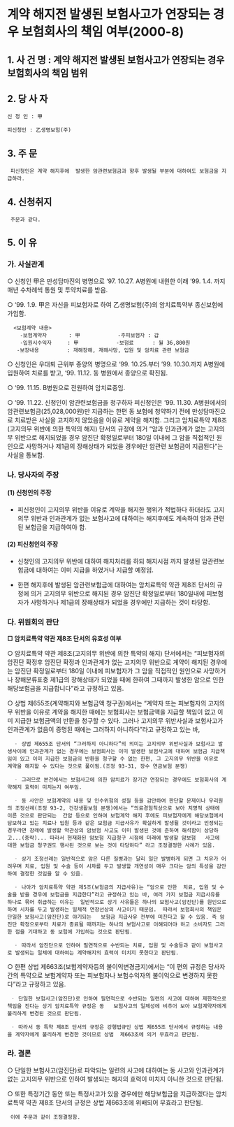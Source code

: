 # 계약 해지전 발생된 보험사고가 연장되는 경우 보험회사의 책임 여부(2000-8)


## 1. 사 건 명 : 계약 해지전 발생된 보험사고가 연장되는 경우 보험회사의 책임 범위

## 2. 당 사 자

    신 청 인 : 甲

    피신청인 : 乙생명보험(주)

## 3. 주    문

     피신청인은 계약 해지후에  발생한 암관련보험금과 향후 발생될 부분에 대하여도 보험금을 지급하라.


## 4. 신청취지

     주문과 같다.


## 5. 이   유

### 가. 사실관계

   ○ 신청인 甲은 만성담마진의 병명으로 ‘97. 10.27. A병원에 내원한 이래 ’99. 1.4. 까지 매년 수차례씩 통원 및 투약치료를 받음.

   ○ ‘99. 1.9. 甲은 자신을 피보험자로 하여 乙생명보험(주)의 암치료특약부 종신보험에 가입함.
 
      <보험계약 내용>
        -보험계약자       : 甲            -주피보험자 : 갑
        -입원시수익자     : 甲            -보험료      : 월 36,800원
       -보장내용         : 재해장해, 재해사망, 입원 및 암치료 관련 보험금

   ○ 신청인은 우대퇴 근위부 종양의 병명으로 ‘99. 10.25.부터 ’99. 10.30.까지 A병원에 입원하여 치료를 받고, ‘99. 11.12. 동 병원에서 종양으로 확진됨.

   ○ ‘99. 11.15. B병원으로 전원하여 암치료중임.

   ○ ‘99. 11.22. 신청인이 암관련보험금을 청구하자 피신청인은 ’99. 11.30. A병원에서의 암관련보험금(25,028,000원)만 지급하는 한편 동 보험에 청약하기 전에 만성담마진으로 치료받은 사실을 고지하지  않았음을 이유로 계약을 해지함. 그리고 암치료특약 제8조(고지의무 위반에 의한 특약의 해지) 단서의 규정에 의거 “암과 인과관계가  없는 고지의무 위반으로 해지되었을 경우 암진단 확정일로부터 180일 이내에 그 암을 직접적인 원인으로 사망하거나 제1급의 장해상태가 되었을 경우에만 암관련 보험금이 지급된다”는 사실을 통보함.


### 나. 당사자의 주장

####  (1) 신청인의 주장

   - 피신청인이 고지의무 위반을 이유로 계약을 해지한 행위가 적법하다 하더라도 고지의무 위반과 인과관계가 없는 보험사고에 대하여는 해지후에도 계속하여 암과 관련된 보험금을 지급하여야 함.

####  (2) 피신청인의 주장

   - 신청인의 고지의무 위반에 대하여 해지처리를 하되 해지시점 까지  발생된 암관련보험금에 대하여는 이미 지급을 하였거나 지급할 예정임.

   - 한편 해지후에 발생된 암관련보험금에 대하여는 암치료특약 약관   제8조 단서의 규정에 의거 고지의무 위반으로 해지된 경우 암진단 확정일로부터 180일내에 피보험자가 사망하거나 제1급의 장해상태가 되었을 경우에만 지급하는 것이 타당함. 


### 다. 위원회의 판단

 **□ 암치료특약 약관 제8조 단서의 유효성 여부**

   ○ 암치료특약 약관 제8조(고지의무 위반에 의한 특약의 해지) 단서에서는 “피보험자의 암진단 확정후 암진단 확정과 인과관계가 없는 고지의무 위반으로 계약이 해지된 경우에는 암진단 확정일로부터 180일 이내에 피보험자가 그 암을 직접적인 원인으로 사망하거나 장해분류표중 제1급의 장해상태가 되었을 때에 한하여 그때까지 발생한 암으로  인한 해당보험금을 지급합니다”라고 규정하고 있음.

   ○ 상법 제655조(계약해지와 보험금액 청구권)에서는 “계약자 또는 피보험자의 고지의무 위반을 이유로 계약을 해지한 때에는 보험회사는 보험금액을 지급할 책임이 없고 이미 지급한 보험금액의 반환을 청구할 수 있다. 그러나 고지의무 위반사실과 보험사고가 인과관계가 없음이 증명된 때에는 그러하지 아니하다”라고 규정하고 있는 바,

      ㆍ 상법 제655조 단서의 “그러하지 아니하다”의 의미는 고지의무 위반사실과 보험사고 발생사이에 인과관계가 없는 경우에는 보험회사는 이미 발생한 보험사고에 대하여 보험금 지급책임이 있고 이미 지급한 보험금의 반환을 청구할 수 없는 한편, 그 고지의무 위반을 이유로   계약을 해지할 수 있다는 것으로 풀이됨.(조정 93-31, 장수 연금보험 분쟁)

      ㆍ 그러므로 본건에서는 보험사고에 의한 암치료가 장기간 연장되는 경우에도 보험회사의 계약해지 효력이 미치는지 여부임.

      ㆍ 동 사안은 보험계약의 내용 및 인수위험의 성질 등을 감안하여 판단할 문제이나 우리원의 조정선례(조정 93-2, 건강생활보험 분쟁)에서는 “의료경험칙상으로 보아 치명적 상태에 이른 것으로 판단되는  간암 등으로 인하여 보험계약 해지 후에도 피보험자에게 해당보험에서 담보하고 있는 치료나 입원 등과 같은 보험금 지급사유가 확실하게 발생될 것이라고 인정되는 경우라면 장래에 발생할 약관상의 암보험 사고도 이미 발생된 것에 준하여 해석함이 상당하고...(중략)... 따라서 현재화된 암보험 지급청구 시점에 미래에 발생할 암보험   사고에 대한 보험금 청구권도 행사된 것으로 보는 것이 타당하다” 라고 조정결정한 사례가 있음.

      ㆍ 상기 조정선례는 일반적으로 암은 다른 질병과는 달리 일단 발병하게 되면 그 치유가 어려우며 치료, 입원 및 수술 등이 시차를 두고 발생할 개연성이 매우 크다는 암의 특성을 감안하여 결정한 것임을 알 수 있음.

      ㆍ 나아가 암치료특약 약관 제5조(보험금의 지급사유)는 “암으로 인한  치료, 입원 및 수술을 받을 경우에 보험금을 지급한다”라고 규정하고 있는 바, 여러 가지 보험금 지급사유를 하나로 묶어 취급하는 이유는  일반적으로 상기 사유들은 하나의 보험사고(암진단)를 원인으로   하여 시차를 두고 발생하는 일체적 연장선상의 사고이기 때문임.  따라서 보험회사의 책임은 단일한 보험사고(암진단)로 야기되는   보험금 지급사유 전부에 미친다고 할 수 있음. 즉 암진단 확정으로부터 치료가 종료될 때까지는 하나의 보험사고로 이해되어야 하고 소비자도 그러한 점을 기대하고 동 보험에 가입하는 것으로 판단됨.

      ㆍ 따라서 암진단으로 인하여 필연적으로 수반되는 치료, 입원 및 수술등과 같이 보험사고로 발생되는 일체에 대하여는 계약해지의 효력이 미치지 못한다고 판단됨.    

   ○ 한편 상법 제663조(보험계약자등의 불이익변경금지)에서는 “이 편의   규정은 당사자간의 특약으로 보험계약자 또는 피보험자나 보험수익자의 불이익으로 변경하지 못한다”라고 규정하고 있음.

     ㆍ 단일한 보험사고(암진단)로 인하여 필연적으로 수반되는 일련의 사고에 대하여 제한적으로 책임을 진다는 상기 암치료특약 규정은 동   보험사고의 일체성에 비추어 보아 보험계약자에게 불리하게 변경된 것으로 판단됨.

     ㆍ 따라서 동 특약 제8조 단서의 규정은 강행법규인 상법 제655조 단서에서 규정하는 내용을 계약자에게 불리하게 변경한 것이므로 상법  제663조에 의거 무효라고 판단됨.


### 라. 결론

   ○ 단일한 보험사고(암진단)로 파악되는 일련의 사고에 대하여는 동 사고와 인과관계가 없는 고지의무 위반으로 인하여 발생되는 해지의 효력이 미치지 아니한 것으로 판단됨.

   ○ 또한 특정기간 동안 또는 특정사고가 있을 경우에만 해당보험금을 지급하겠다는 암치료특약  약관 제8조 단서의 규정은 상법 제663조에 위배되어 무효라고 판단됨.

     이에 주문과 같이 조정결정함.

